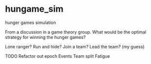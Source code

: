 # hungame_sim
hunger games simulation

From a discussion in a game theory group.
What would be the optimal strategy for winning the hunger games?

Lone ranger?
Run and hide?
Join a team?
Lead the team? (my guess)


TODO
Refactor out epoch
Events
Team split
Fatigue